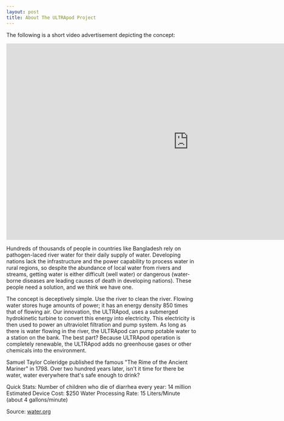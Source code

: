 ```yaml
---
layout: post
title: About The ULTRApod Project
---
```

The following is a short video advertisement depicting the concept:
<iframe width="960" height="518" src="http://www.youtube.com/embed/17cr_nqG45c" frameborder="0" allowfullscreen></iframe>

Hundreds of thousands of people in countries like Bangladesh rely on pathogen-laced river water for their daily supply of water. Developing nations lack the infrastructure and the power capability to process water in rural regions, so despite the abundance of local water from rivers and streams, getting water is either difficult (well water) or dangerous (water-borne diseases are leading causes of death in developing nations). These people need a solution, and we think we have one.

The concept is deceptively simple. Use the river to clean the river. Flowing water stores huge amounts of power; it has an energy density 850 times that of flowing air. Our innovation, the ULTRApod, uses a submerged hydrokinetic turbine to convert this energy into electricity. This electricity is then used to power an ultraviolet filtration and pump system. As long as there is water flowing in the river, the ULTRApod can pump potable water to a station on the bank. The best part? Because ULTRApod operation is completely renewable, the ULTRApod adds no greenhouse gases or other chemicals into the environment.

Samuel Taylor Coleridge published the famous "The Rime of the Ancient Mariner" in 1798.
Over two hundred years later, isn't it time for there be water, water everywhere that's safe enough to drink?

Quick Stats:
Number of children who die of diarrhea every year: 14 million
Estimated Device Cost: $250
Water Processing Rate: 15 Liters/Minute (about 4 gallons/minute)

Source: [water.org](http://www.water.org/)
